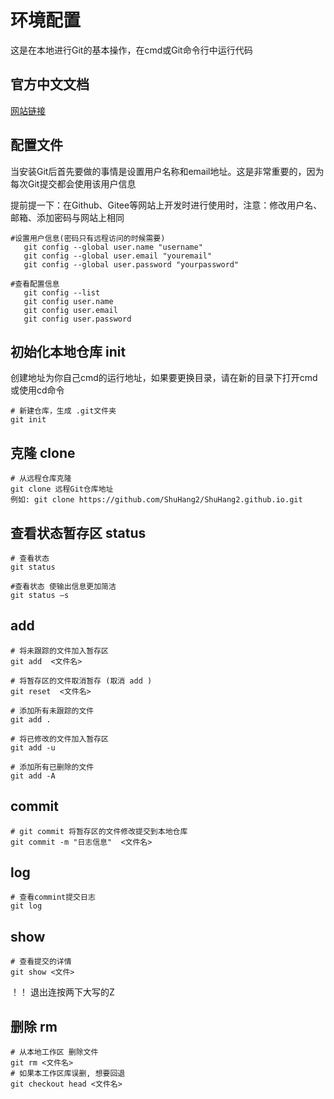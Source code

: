 # 环境配置

这是在本地进行Git的基本操作，在cmd或Git命令行中运行代码

## 官方中文文档

[网站链接](https://git-scm.com/book/zh/v2/%E8%B5%B7%E6%AD%A5-%E5%85%B3%E4%BA%8E%E7%89%88%E6%9C%AC%E6%8E%A7%E5%88%B6)

## 配置文件
当安装Git后首先要做的事情是设置用户名称和email地址。这是非常重要的，因为每次Git提交都会使用该用户信息

提前提一下：在Github、Gitee等网站上开发时进行使用时，注意：修改用户名、邮箱、添加密码与网站上相同

```shell
#设置用户信息(密码只有远程访问的时候需要)
   git config --global user.name "username"
   git config --global user.email "youremail"
   git config --global user.password "yourpassword"

#查看配置信息
   git config --list
   git config user.name
   git config user.email
   git config user.password
```

## 初始化本地仓库 init

创建地址为你自己cmd的运行地址，如果要更换目录，请在新的目录下打开cmd或使用cd命令

```shell
# 新建仓库，生成 .git文件夹
git init  
```

## 克隆 clone

```shell
# 从远程仓库克隆
git clone 远程Git仓库地址 
例如: git clone https://github.com/ShuHang2/ShuHang2.github.io.git
```

## 查看状态暂存区 status

```shell
# 查看状态
git status 

#查看状态 使输出信息更加简洁
git status –s 
```

## add

```shell
# 将未跟踪的文件加入暂存区
git add  <文件名>  

# 将暂存区的文件取消暂存 (取消 add )
git reset  <文件名>  

# 添加所有未跟踪的文件
git add .

# 将已修改的文件加入暂存区
git add -u

# 添加所有已删除的文件
git add -A
```

## commit

```shell
# git commit 将暂存区的文件修改提交到本地仓库
git commit -m "日志信息"  <文件名>  
```

## log

```shell
# 查看commint提交日志
git log
```

## show

```shell
# 查看提交的详情
git show <文件>
```

！！ 退出连按两下大写的Z

## 删除 rm

```shell
# 从本地工作区 删除文件
git rm <文件名>  
# 如果本工作区库误删, 想要回退
git checkout head <文件名>  
```
